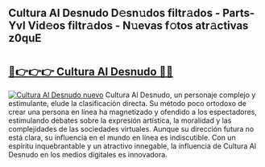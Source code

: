 ## Cultura Al Desnudo D𝚎sn𝚞dos filtr𝚊dos - Parts-YvI Vid𝚎os filtr𝚊dos - N𝚞evas f𝚘tos atr𝚊ctivas z0quE

# <h2><a href="http://mbb56qk.tromn.icu/?c=Cultura+Al+Desnudo">🔗👉👉👉 Cultura Al Desnudo 🔗🔗</a></h2>

[![Cultura Al Desnudo nuevo](https://i.imgur.com/pEAQMta.gif)](http://mbb56qk.tromn.icu/?c=Cultura+Al+Desnudo)
Cultura Al Desnudo, un personaje complejo y estimulante, elude la clasificación directa. Su método poco ortodoxo de crear una persona en línea ha magnetizado y ofendido a los espectadores, estimulando debates sobre la expresión artística, la moralidad y las complejidades de las sociedades virtuales. Aunque su dirección futura no está clara, su influencia en el mundo en línea es indiscutible. Con un espíritu inquebrantable y un atractivo innegable, la influencia de Cultura Al Desnudo en los medios digitales es innovadora.
